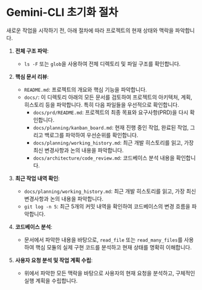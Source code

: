 # Gemini-CLI 초기화 절차

새로운 작업을 시작하기 전, 아래 절차에 따라 프로젝트의 현재 상태와 맥락을 파악합니다.

1.  **전체 구조 파악**:
    - `ls -F` 또는 `glob`을 사용하여 전체 디렉토리 및 파일 구조를 확인합니다.

2.  **핵심 문서 리뷰**:
    - `README.md`: 프로젝트의 개요와 핵심 기능을 파악합니다.
    - `docs/`: 이 디렉토리 아래의 모든 문서를 검토하여 프로젝트의 아키텍처, 계획, 히스토리 등을 파악합니다. 특히 다음 파일들을 우선적으로 확인합니다.
        - `docs/prd/README.md`: 프로젝트의 최종 목표와 요구사항(PRD)을 다시 확인합니다.
        - `docs/planning/kanban_board.md`: 현재 진행 중인 작업, 완료된 작업, 그리고 백로그를 파악하여 우선순위를 확인합니다.
        - `docs/planning/working_history.md`: 최근 개발 히스토리를 읽고, 가장 최신 변경사항과 논의 내용을 파악합니다.
        - `docs/architecture/code_review.md`: 코드베이스 분석 내용을 확인합니다.

3.  **최근 작업 내역 확인**:
    - `docs/planning/working_history.md`: 최근 개발 히스토리를 읽고, 가장 최신 변경사항과 논의 내용을 파악합니다.
    - `git log -n 5`: 최근 5개의 커밋 내역을 확인하여 코드베이스의 변경 흐름을 파악합니다.

4.  **코드베이스 분석**:
    - 문서에서 파악한 내용을 바탕으로, `read_file` 또는 `read_many_files`를 사용하여 핵심 모듈의 실제 구현 코드를 분석하고 현재 상태를 명확히 이해합니다.

5.  **사용자 요청 분석 및 작업 계획 수립**:
    - 위에서 파악한 모든 맥락을 바탕으로 사용자의 현재 요청을 분석하고, 구체적인 실행 계획을 수립합니다.
